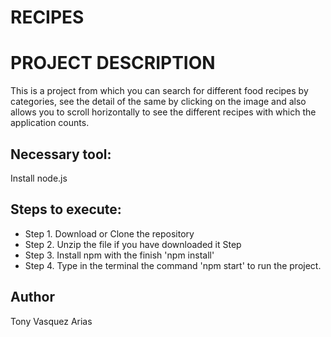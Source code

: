 # RECIPES
# PROJECT DESCRIPTION
This is a project from which you can search for different food recipes by categories, see the detail of the same by clicking on the image and also allows you to scroll horizontally to see the different recipes with which the application counts.

## Necessary tool:
Install node.js

## Steps to execute:
- Step 1. Download or Clone the repository 
- Step 2. Unzip the file if you have downloaded it Step  
- Step 3. Install npm with the finish 'npm install'
- Step 4. Type in the terminal the command 'npm start' to run the project.

## Author
Tony Vasquez Arias
